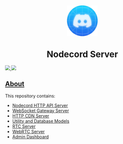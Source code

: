 <p align="center">
  <img width="100" src="https://github.com/fosscord-alive/fosscord-server/blob/main/Logos/PNG/Circle.png?raw=true" />
</p>
<h1 align="center">Nodecord Server</h1>

<p>
  <a href="https://discord.gg/kjnyQKYvFG">
    <img src="https://img.shields.io/discord/1165275180323590255?color=7489d5&logo=discord&logoColor=ffffff" />
  </a>
  <img src="https://img.shields.io/static/v1?label=Status&message=Development&color=red">
</p>

## [About](https://nodecord.pl/)

This repository contains:

-   [Nodecord HTTP API Server](/api)
-   [WebSocket Gateway Server](/gateway)
-   [HTTP CDN Server](/cdn)
-   [Utility and Database Models](/util)
-   [RTC Server](/rtc)
-   [WebRTC Server](/webrtc)
-   [Admin Dashboard](/dashboard)